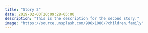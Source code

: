 ```yaml
---
title: "Story 2"
date: 2019-02-03T20:09:28-05:00
description: "This is the description for the second story."
image: "https://source.unsplash.com/996x1080/?children,family"
---
```


